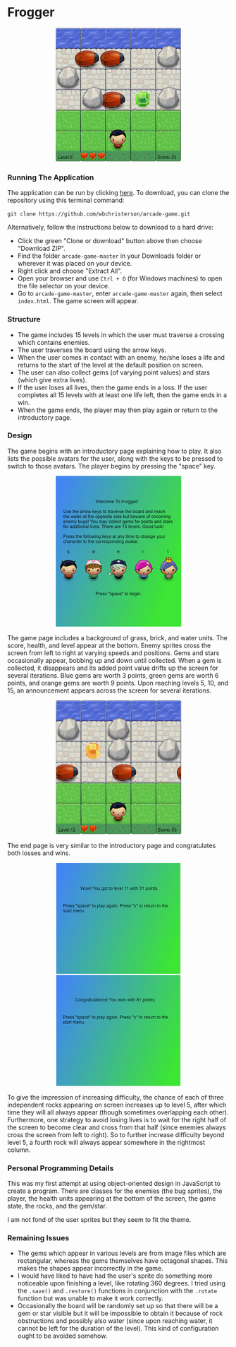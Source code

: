# Frogger

<p align="center">
  <img src="images/general-game.png" alt="Frogger Sample Screenshot">
</p>

### Running The Application
The application can be run by clicking [here](https://wbchristerson.github.io/arcade-game/). To download, you can clone the repository using this terminal command:
```
git clone https://github.com/wbchristerson/arcade-game.git
```

Alternatively, follow the instructions below to download to a hard drive:
* Click the green "Clone or download" button above then choose "Download ZIP".
* Find the folder `arcade-game-master` in your Downloads folder or wherever it was placed on your device.
* Right click and choose "Extract All".
* Open your browser and use `Ctrl + O` (for Windows machines) to open the file selector on your device.
* Go to `arcade-game-master`, enter `arcade-game-master` again, then select `index.html`. The game screen will appear.

### Structure
* The game includes 15 levels in which the user must traverse a crossing which contains enemies.
* The user traverses the board using the arrow keys.
* When the user comes in contact with an enemy, he/she loses a life and returns to the start of the level at the default position on screen.
* The user can also collect gems (of varying point values) and stars (which give extra lives).
* If the user loses all lives, then the game ends in a loss. If the user completes all 15 levels with at least one life left, then the game ends in a win.
* When the game ends, the player may then play again or return to the introductory page.

### Design
The game begins with an introductory page explaining how to play. It also lists the possible avatars for the user, along with the keys to be pressed to switch to those avatars. The player begins by pressing the "space" key.

<p align="center">
  <img src="images/intro-page.png" alt="Frogger Introductory Page">
</p>

The game page includes a background of grass, brick, and water units. The score, health, and level appear at the bottom. Enemy sprites cross the screen from left to right at varying speeds and positions. Gems and stars occasionally appear, bobbing up and down until collected. When a gem is collected, it disappears and its added point value drifts up the screen for several iterations. Blue gems are worth 3 points, green gems are worth 6 points, and orange gems are worth 9 points. Upon reaching levels 5, 10, and 15, an announcement appears across the screen for several iterations.

<p align="center">
  <img src="images/game-page.png" alt="Frogger Game Page">
</p>

The end page is very similar to the introductory page and congratulates both losses and wins.

<p align="center">
  <img src="images/end-lose-page.png" alt = "Frogger Lose End Page">
  <img src="images/end-page.png" alt = "Frogger Win End Page">
</p>

To give the impression of increasing difficulty, the chance of each of three independent rocks appearing on screen increases up to level 5, after which time they will all always appear (though sometimes overlapping each other). Furthermore, one strategy to avoid losing lives is to wait for the right half of the screen to become clear and cross from that half (since enemies always cross the screen from left to right). So to further increase difficulty beyond level 5, a fourth rock will always appear somewhere in the rightmost column.

### Personal Programming Details
This was my first attempt at using object-oriented design in JavaScript to create a program. There are classes for the enemies (the bug sprites), the player, the health units appearing at the bottom of the screen, the game state, the rocks, and the gem/star.

I am not fond of the user sprites but they seem to fit the theme.

### Remaining Issues
* The gems which appear in various levels are from image files which are rectangular, whereas the gems themselves have octagonal shapes. This makes the shapes appear incorrectly in the game.
* I would have liked to have had the user's sprite do something more noticeable upon finishing a level, like rotating 360 degrees. I tried using the `.save()` and `.restore()` functions in conjunction with the `.rotate` function but was unable to make it work correctly.
* Occasionally the board will be randomly set up so that there will be a gem or star visible but it will be impossible to obtain it because of rock obstructions and possibly also water (since upon reaching water, it cannot be left for the duration of the level). This kind of configuration ought to be avoided somehow.
